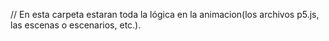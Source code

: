 // En esta carpeta estaran toda la lógica en la animacion(los archivos p5.js, las escenas o escenarios, etc.).
